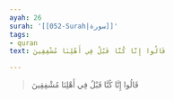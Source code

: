 ```yaml
---
ayah: 26
surah: '[[052-Surah|سورة]]'
tags:
- quran
text: قَالُوا إِنَّا كُنَّا قَبْلُ فِي أَهْلِنَا مُشْفِقِينَ

---
```

> قَالُوا إِنَّا كُنَّا قَبْلُ فِي أَهْلِنَا مُشْفِقِينَ
